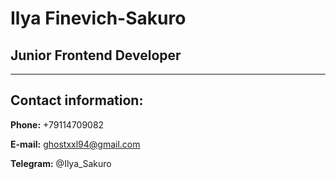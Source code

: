 # Ilya Finevich-Sakuro
## Junior Frontend Developer
--------------------------
## Contact information:
**Phone:** +79114709082

**E-mail:** ghostxxl94@gmail.com

**Telegram:** @Ilya_Sakuro